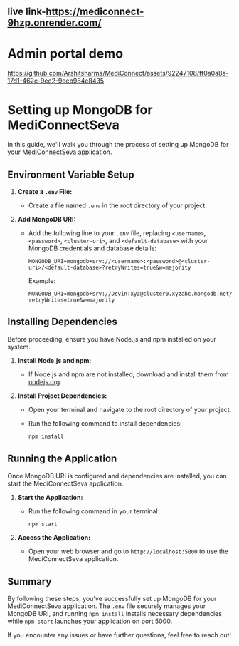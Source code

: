 ## live link-https://mediconnect-9hzp.onrender.com/ 
# Admin portal demo
https://github.com/Arshitsharma/MediConnect/assets/92247108/ff0a0a8a-17d1-462c-9ec2-9eeb984e8435   

# Setting up MongoDB for MediConnectSeva

In this guide, we'll walk you through the process of setting up MongoDB for your MediConnectSeva application.

## Environment Variable Setup

1. **Create a `.env` File:**
   - Create a file named `.env` in the root directory of your project.

2. **Add MongoDB URI:**
   - Add the following line to your `.env` file, replacing `<username>`, `<password>`, `<cluster-uri>`, and `<default-database>` with your MongoDB credentials and database details:

     ```dotenv
     MONGODB_URI=mongodb+srv://<username>:<password>@<cluster-uri>/<default-database>?retryWrites=true&w=majority
     ```

     Example:
     ```dotenv
     MONGODB_URI=mongodb+srv://Devin:xyz@cluster0.xyzabc.mongodb.net/mediconnect?retryWrites=true&w=majority
     ```

## Installing Dependencies

Before proceeding, ensure you have Node.js and npm installed on your system.

1. **Install Node.js and npm:**
   - If Node.js and npm are not installed, download and install them from [nodejs.org](https://nodejs.org/).

2. **Install Project Dependencies:**
   - Open your terminal and navigate to the root directory of your project.
   - Run the following command to install dependencies:

     ```bash
     npm install
     ```

## Running the Application

Once MongoDB URI is configured and dependencies are installed, you can start the MediConnectSeva application.

1. **Start the Application:**
   - Run the following command in your terminal:

     ```bash
     npm start
     ```

2. **Access the Application:**
   - Open your web browser and go to `http://localhost:5000` to use the MediConnectSeva application.

## Summary

By following these steps, you've successfully set up MongoDB for your MediConnectSeva application. The `.env` file securely manages your MongoDB URI, and running `npm install` installs necessary dependencies while `npm start` launches your application on port 5000.

If you encounter any issues or have further questions, feel free to reach out!

